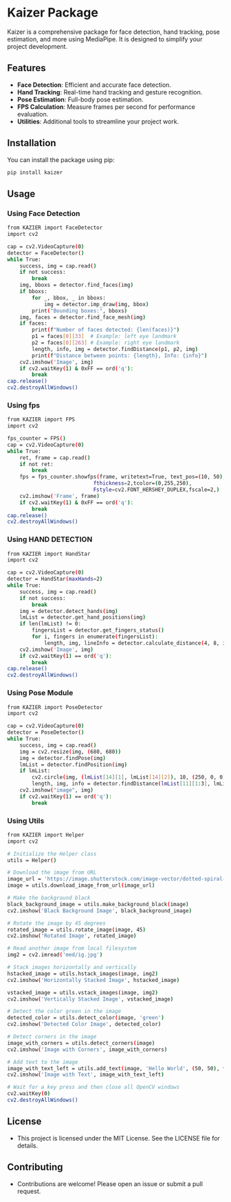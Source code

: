 # Kaizer Package

Kaizer is a comprehensive package for face detection, hand tracking, pose estimation, and more using MediaPipe. It is designed to simplify your project development.

## Features
- **Face Detection**: Efficient and accurate face detection.
- **Hand Tracking**: Real-time hand tracking and gesture recognition.
- **Pose Estimation**: Full-body pose estimation.
- **FPS Calculation**: Measure frames per second for performance evaluation.
- **Utilities**: Additional tools to streamline your project work.

## Installation

You can install the package using pip:

```bash
pip install kaizer
```

## Usage
### Using Face Detection
```bash
from KAZIER import FaceDetector 
import cv2

cap = cv2.VideoCapture(0)
detector = FaceDetector()
while True:
    success, img = cap.read()
    if not success:
        break
    img, bboxs = detector.find_faces(img)
    if bboxs:
        for _, bbox, _ in bboxs:
            img = detector.imp_draw(img, bbox)
        print("Bounding boxes:", bboxs)
    img, faces = detector.find_face_mesh(img)
    if faces:
        print(f"Number of faces detected: {len(faces)}")
        p1 = faces[0][33]  # Example: left eye landmark
        p2 = faces[0][263] # Example: right eye landmark
        length, info, img = detector.findDistance(p1, p2, img)
        print(f"Distance between points: {length}, Info: {info}")
    cv2.imshow('Image', img)
    if cv2.waitKey(1) & 0xFF == ord('q'):
        break
cap.release()
cv2.destroyAllWindows()
```


### Using fps
```bash
from KAZIER import FPS
import cv2

fps_counter = FPS()
cap = cv2.VideoCapture(0)
while True:
    ret, frame = cap.read()
    if not ret:
        break
    fps = fps_counter.showfps(frame, writetext=True, text_pos=(10, 50),
                            fthickness=2,tcolor=(0,255,250),
                            Fstyle=cv2.FONT_HERSHEY_DUPLEX,fscale=2,)
    cv2.imshow('Frame', frame)
    if cv2.waitKey(1) & 0xFF == ord('q'):
        break
cap.release()
cv2.destroyAllWindows()
```

### Using HAND DETECTION
```bash
from KAZIER import HandStar
import cv2

cap = cv2.VideoCapture(0)
detector = HandStar(maxHands=2)
while True:
    success, img = cap.read()
    if not success:
        break
    img = detector.detect_hands(img)
    lmList = detector.get_hand_positions(img)
    if len(lmList) != 0:
        fingersList = detector.get_fingers_status()
        for i, fingers in enumerate(fingersList):
            length, img, lineInfo = detector.calculate_distance(4, 8, img, handNo=i)
    cv2.imshow('Image', img)
    if cv2.waitKey(1) == ord('q'):
        break
cap.release()
cv2.destroyAllWindows()
```

### Using Pose Module
```bash
from KAZIER import PoseDetector
import cv2

cap = cv2.VideoCapture(0)
detector = PoseDetector()
while True:
    success, img = cap.read()
    img = cv2.resize(img, (680, 680))
    img = detector.findPose(img)
    lmList = detector.findPosition(img)
    if lmList:
        cv2.circle(img, (lmList[14][1], lmList[14][2]), 10, (250, 0, 0), cv2.FILLED)
        length, img, info = detector.findDistance(lmList[11][1:3], lmList[15][1:3], img=img, color=(255, 0, 0), scale=10)
    cv2.imshow("image", img)
    if cv2.waitKey(1) == ord('q'):
        break
```

### Using Utils
```bash
from KAZIER import Helper
import cv2

# Initialize the Helper class
utils = Helper()

# Download the image from URL
image_url = 'https://image.shutterstock.com/image-vector/dotted-spiral-vortex-royaltyfree-images-600w-2227567913.jpg'
image = utils.download_image_from_url(image_url)

# Make the background black
black_background_image = utils.make_background_black(image)
cv2.imshow('Black Background Image', black_background_image)

# Rotate the image by 45 degrees
rotated_image = utils.rotate_image(image, 45)
cv2.imshow('Rotated Image', rotated_image)

# Read another image from local filesystem
img2 = cv2.imread('med/ig.jpg')

# Stack images horizontally and vertically
hstacked_image = utils.hstack_images(image, img2)
cv2.imshow('Horizontally Stacked Image', hstacked_image)

vstacked_image = utils.vstack_images(image, img2)
cv2.imshow('Vertically Stacked Image', vstacked_image)

# Detect the color green in the image
detected_color = utils.detect_color(image, 'green')
cv2.imshow('Detected Color Image', detected_color)

# Detect corners in the image
image_with_corners = utils.detect_corners(image)
cv2.imshow('Image with Corners', image_with_corners)

# Add text to the image
image_with_text_left = utils.add_text(image, 'Hello World', (50, 50), font_name='hershey_triplex', color_name='blue', align='left')
cv2.imshow('Image with Text', image_with_text_left)

# Wait for a key press and then close all OpenCV windows
cv2.waitKey(0)
cv2.destroyAllWindows()

```
## License
- This project is licensed under the MIT License. See the LICENSE file for details.

## Contributing
- Contributions are welcome! Please open an issue or submit a pull request.

